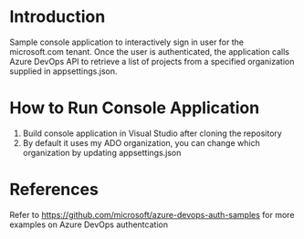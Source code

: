 # Introduction
Sample console application to interactively sign in user for the microsoft.com tenant. Once the user is 
authenticated, the application calls Azure DevOps API to retrieve a list of projects from a specified 
organization supplied in appsettings.json.

# How to Run Console Application
1. Build console application in Visual Studio after cloning the repository
2. By default it uses my ADO organization, you can change which organization by updating appsettings.json

# References
Refer to https://github.com/microsoft/azure-devops-auth-samples for more examples on Azure DevOps authentcation